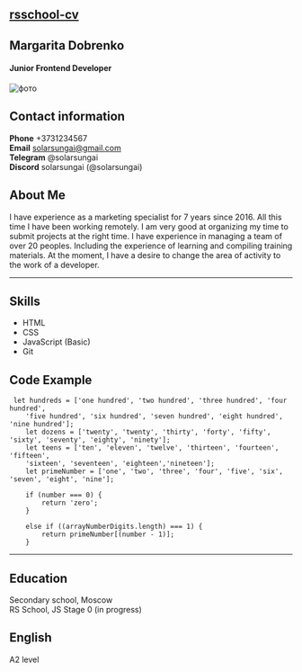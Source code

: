 ## [rsschool-cv](https://solarsungai.github.io/rsschool-cv/)
## Margarita Dobrenko
#### Junior Frontend Developer
![фото](https://ibb.co/x1jJWtV)
## Contact information
**Phone** +3731234567  
**Email** solarsungai@gmail.com  
**Telegram** @solarsungai  
**Discord** solarsungai (@solarsungai)  
## About Me
I have experience as a marketing specialist for 7 years since 2016. All this time I have been working remotely. I am very good at organizing my time to submit projects at the right time. I have experience in managing a team of over 20 peoples. Including the experience of learning and compiling training materials. At the moment, I have a desire to change the area of ​​​​activity to the work of a developer. 
***
## Skills
* HTML
* CSS
* JavaScript (Basic)
* Git
## Code Example
```
 let hundreds = ['one hundred', 'two hundred', 'three hundred', 'four hundred', 
    'five hundred', 'six hundred', 'seven hundred', 'eight hundred', 'nine hundred'];
    let dozens = ['twenty', 'twenty', 'thirty', 'forty', 'fifty', 'sixty', 'seventy', 'eighty', 'ninety'];
    let teens = ['ten', 'eleven', 'twelve', 'thirteen', 'fourteen', 'fifteen',
    'sixteen', 'seventeen', 'eighteen','nineteen'];
    let primeNumber = ['one', 'two', 'three', 'four', 'five', 'six', 'seven', 'eight', 'nine'];

    if (number === 0) {
        return 'zero';
    }

    else if ((arrayNumberDigits.length) === 1) {
        return primeNumber[(number - 1)];
    }
```
***
## Education
Secondary school, Moscow  
RS School, JS Stage 0 (in progress)
## English
A2 level